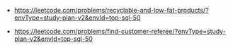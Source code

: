 * https://leetcode.com/problems/recyclable-and-low-fat-products/?envType=study-plan-v2&envId=top-sql-50

* https://leetcode.com/problems/find-customer-referee/?envType=study-plan-v2&envId=top-sql-50